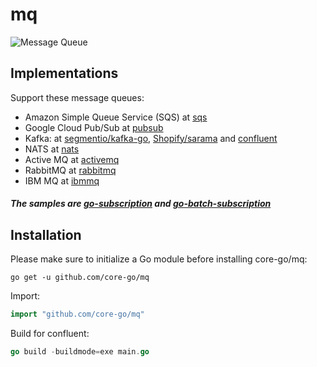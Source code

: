 # mq
![Message Queue](https://camo.githubusercontent.com/25ff46695aa80731f9814cff5036e38f65597cf76fd0cb93a1425745184a807a/68747470733a2f2f63646e2d696d616765732d312e6d656469756d2e636f6d2f6d61782f3830302f312a355049763841616a34673031585050466169433059412e706e67)

## Implementations
Support these message queues:
- Amazon Simple Queue Service (SQS) at [sqs](https://github.com/core-go/mq/tree/main/sqs)
- Google Cloud Pub/Sub at [pubsub](https://github.com/core-go/mq/tree/main/pubsub)
- Kafka: at [segmentio/kafka-go](https://github.com/core-go/mq/tree/main/kafka), [Shopify/sarama](https://github.com/core-go/mq/tree/main/sarama) and [confluent](https://github.com/core-go/mq/tree/main/confluent)
- NATS at [nats](https://github.com/core-go/mq/tree/main/nats)
- Active MQ at [activemq](https://github.com/core-go/mq/tree/main/activemq)
- RabbitMQ at [rabbitmq](https://github.com/core-go/mq/tree/main/rabbitmq)
- IBM MQ at [ibmmq](https://github.com/core-go/mq/tree/main/ibmmq)

##### The samples are [go-subscription](https://github.com/project-samples/go-subscription) and [go-batch-subscription](https://github.com/project-samples/go-batch-subscription)

## Installation
Please make sure to initialize a Go module before installing core-go/mq:

```shell
go get -u github.com/core-go/mq
```

Import:
```go
import "github.com/core-go/mq"
```

Build for confluent:
```go
go build -buildmode=exe main.go
```
